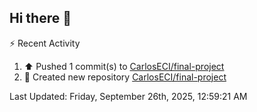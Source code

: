 ## Hi there 👋

⚡ Recent Activity
<!--RECENT_ACTIVITY:start-->
1. ⬆️ Pushed 1 commit(s) to [CarlosECI/final-project](https://github.com/CarlosECI/final-project)<br>
2. 📔 Created new repository [CarlosECI/final-project](https://github.com/CarlosECI/final-project)<br>
<!--RECENT_ACTIVITY:end-->
<!--RECENT_ACTIVITY:last_update-->
Last Updated: Friday, September 26th, 2025, 12:59:21 AM
<!--RECENT_ACTIVITY:last_update_end-->
